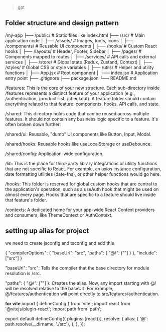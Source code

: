 > gpt

## Folder structure and design pattern

/my-app
├── /public/ # Static files like index.html
├── /src/ # Main application code
│ ├── /assets/ # Images, fonts, icons
│ ├── /components/ # Reusable UI components
│ ├── /hooks/ # Custom React hooks
│ ├── /layouts/ # Header, Footer, Sidebar
│ ├── /pages/ # Components mapped to routes
│ ├── /services/ # API calls and external services
│ ├── /store/ # Global state (Redux, Zustand, Context)
│ ├── /styles/ # Global CSS or style variables
│ ├── /utils/ # Helper and utility functions
│ ├── App.jsx # Root component
│ └── index.jsx # Application entry point
├── .gitignore
├── package.json
└── README.md

/features: This is the core of your new structure. Each sub-directory inside /features represents a distinct feature of your application (e.g., /authentication, /product-list, /checkout). A feature folder should contain everything related to that feature: components, hooks, API calls, and state.

/shared: This directory holds code that can be reused across multiple features. It should not contain any business logic specific to a feature. It's often broken down further:

/shared/ui: Reusable, "dumb" UI components like Button, Input, Modal.

/shared/hooks: Reusable hooks like useLocalStorage or useDebounce.

/shared/config: Application-wide configuration.

/lib: This is the place for third-party library integrations or utility functions that are not specific to React. For example, an axios instance configuration, date formatting utilities (date-fns), or other helper functions would go here.

/hooks: This folder is reserved for global custom hooks that are central to the application's operation, such as a useAuth hook that might be used on almost every page. Hooks that are specific to a feature should live inside that feature's folder.

/contexts: A dedicated home for your app-wide React Context providers and consumers, like ThemeContext or AuthContext.

## setting up alias for project

we need to create jsconfig and tsconfig and add this

{
"compilerOptions": {
"baseUrl": "src",
"paths": {
"@/_": ["_"]
}
},
"include": ["src"]
}

"baseUrl": "src": Tells the compiler that the base directory for module resolution is /src.

"paths": { "@/_": ["_"] }: Creates the alias. Now, any import starting with @/ will be resolved relative to the baseUrl. For example, @/features/authentication will point directly to src/features/authentication.

**for vite**
import { defineConfig } from 'vite';
import react from '@vitejs/plugin-react';
import path from 'path';

export default defineConfig({
plugins: [react()],
resolve: {
alias: {
'@': path.resolve(\_\_dirname, './src'),
},
},
});
